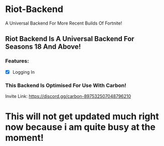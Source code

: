 # Riot-Backend
A Universal Backend For More Recent Builds Of Fortnite!

## Riot Backend Is A Universal Backend For Seasons 18 And Above!
### Features:
- [x] Logging In

### This Backend Is Optimised For Use With Carbon!
Invite Link:
https://discord.gg/carbon-897532507048796210

# This will not get updated much right now because i am quite busy at the moment!
